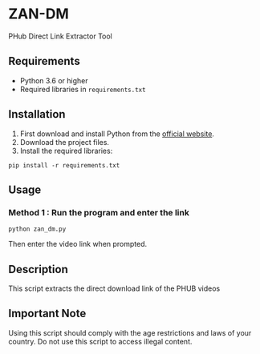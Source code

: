 # ZAN-DM

PHub Direct Link Extractor Tool

## Requirements

- Python 3.6 or higher
- Required libraries in `requirements.txt`

## Installation

1. First download and install Python from the [official website](https://www.python.org/downloads/).
2. Download the project files.
3. Install the required libraries:

```
pip install -r requirements.txt
```

## Usage
### Method 1 : Run the program and enter the link

```
python zan_dm.py
```

Then enter the video link when prompted.

## Description

This script extracts the direct download link  of the PHUB videos 

## Important Note

Using this script should comply with the age restrictions and laws of your country. Do not use this script to access illegal content. 
